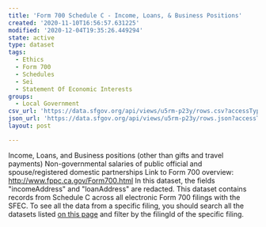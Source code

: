 ```yaml
---
title: 'Form 700 Schedule C - Income, Loans, & Business Positions'
created: '2020-11-10T16:56:57.631225'
modified: '2020-12-04T19:35:26.449294'
state: active
type: dataset
tags:
  - Ethics
  - Form 700
  - Schedules
  - Sei
  - Statement Of Economic Interests
groups:
  - Local Government
csv_url: 'https://data.sfgov.org/api/views/u5rm-p23y/rows.csv?accessType=DOWNLOAD'
json_url: 'https://data.sfgov.org/api/views/u5rm-p23y/rows.json?accessType=DOWNLOAD'
layout: post

---
```

Income, Loans, and Business positions (other than gifts and travel payments) Non-governmental salaries of public official and spouse/registered domestic partnerships
Link to Form 700 overview: http://www.fppc.ca.gov/Form700.html
In this dataset, the fields "incomeAddress" and "loanAddress" are redacted.
This dataset contains records from Schedule C across all electronic Form 700 filings with the SFEC.  To see all the data from a specific filing, you should search all the datasets listed
<a href="https://sfethics.org/disclosures/city-officer-disclosure/statement-of-economic-interests-city-officer-disclosure/data-statement-of-economic-interests">on this page</a> and filter by the filingId of the specific filing.
